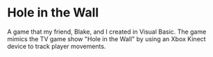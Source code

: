 # Hole in the Wall
A game that my friend, Blake, and I created in Visual Basic.
The game mimics the TV game show "Hole in the Wall"
by using an Xbox Kinect device to track player movements.
